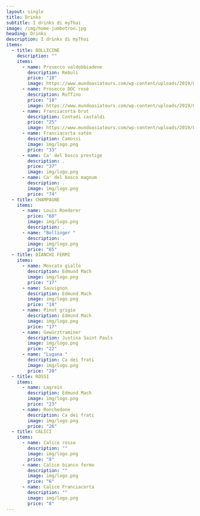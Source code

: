 ```yaml
---
layout: single
title: Drinks
subtitle: I drinks di myThai
image: /img/home-jumbotron.jpg
heading: Drinks
description: I drinks di myThai
items:
  - title: BOLLICINE
    description: ""
    items:
      - name: Prosecco valdobbiadene
        description: Rebuli
        price: "18"
        image: https://www.mundoasiatours.com/wp-content/uploads/2019/05/Thai-food-Tom-Yam-Kung.jpg
      - name: Prosecco DOC rosè
        description: Ruffino
        price: "18"
        image: https://www.mundoasiatours.com/wp-content/uploads/2019/05/Thai-food-Tom-Yam-Kung.jpg
      - name: Franciacorta brut
        description: Contadi castaldi
        price: "25"
        image: https://www.mundoasiatours.com/wp-content/uploads/2019/05/Thai-food-Tom-Yam-Kung.jpg
      - name: Franciacorta satèn
        description: Camossi
        image: img/logo.png
        price: "33"
      - name: Ca' del bosco prestige
        description: .
        price: "37"
        image: img/logo.png
      - name: Ca' del bosco magnum
        description: .
        image: img/logo.png
        price: "74"
  - title: CHAMPAGNE
    items:
      - name: Louis Roederer
        price: "60"
        image: img/logo.png
        description: .
      - name: "Bollinger "
        description: .
        image: img/logo.png
        price: "65"
  - title: BIANCHI FERMI
    items:
      - name: Moscato giallo
        description: Edmund Mach
        image: img/logo.png
        price: "17"
      - name: Sauvignon
        description: Edmund Mach
        image: img/logo.png
        price: "18"
      - name: Pinot grigio
        description: Edmund Mach
        image: img/logo.png
        price: "17"
      - name: Gewürztraminer
        description: Justina Saint Pauls
        image: img/logo.png
        price: "22"
      - name: "Lugana "
        description: Ca dei frati
        image: img/logo.png
        price: "20"
  - title: ROSSI
    items:
      - name: Lagrein
        description: Edmund Mach
        image: img/logo.png
        price: "23"
      - name: Ronchedone
        description: Ca dei frati
        image: img/logo.png
        price: "26"
  - title: CALICI
    items:
      - name: Calice rosso
        description: ""
        image: img/logo.png
        price: "8"
      - name: Calice bianco fermo
        description: ""
        image: img/logo.png
        price: "6"
      - name: Calice Franciacorta
        description: ""
        image: img/logo.png
        price: "8"
---
```

